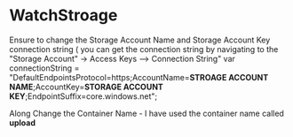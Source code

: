 # WatchStroage

Ensure to change the Storage Account Name and Storage Account Key connection string ( you can get the connection string by navigating to the "Storage Account" -> Access Keys --> Connection String" 
var connectionString = "DefaultEndpointsProtocol=https;AccountName=<b>STROAGE ACCOUNT NAME</b>;AccountKey=<b>STORAGE ACCOUNT KEY</b>;EndpointSuffix=core.windows.net";

Along Change the Container Name - I have used the container name called <b>upload</b>
